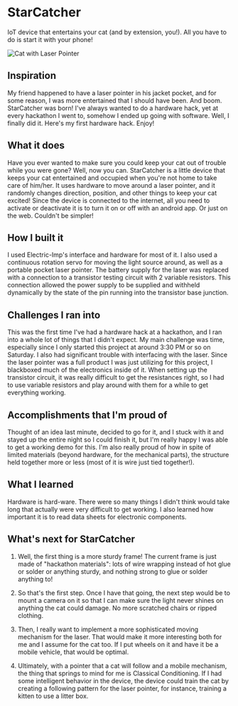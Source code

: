 # StarCatcher

IoT device that entertains your cat (and by extension, you!). All you have to do is start it with your phone!

![Cat with Laser Pointer](https://s-media-cache-ak0.pinimg.com/236x/c5/40/1a/c5401afb1dab250f2df9d76fbf0abe08.jpg)

## Inspiration
My friend happened to have a laser pointer in his jacket pocket, and for some reason, I was more entertained that I should have been. And boom. StarCatcher was born! I've always wanted to do a hardware hack, yet at every hackathon I went to, somehow I ended up going with software. Well, I finally did it. Here's my first hardware hack. Enjoy!

## What it does
Have you ever wanted to make sure you could keep your cat out of trouble while you were gone? Well, now you can. StarCatcher is a little device that keeps your cat entertained and occupied when you're not home to take care of him/her. It uses hardware to move around a laser pointer, and it randomly changes direction, position, and other things to keep your cat excited! Since the device is connected to the internet, all you need to activate or deactivate it is to turn it on or off with an android app. Or just on the web. Couldn't be simpler!

## How I built it
I used Electric-Imp's interface and hardware for most of it. I also used a continuous rotation servo for moving the light source around, as well as a portable pocket laser pointer. The battery supply for the laser was replaced with a connection to a transistor testing circuit with 2 variable resistors. This connection allowed the power supply to be supplied and withheld dynamically by the state of the pin running into the transistor base junction.

## Challenges I ran into
This was the first time I've had a hardware hack at a hackathon, and I ran into a whole lot of things that I didn't expect. My main challenge was time, especially since I only started this project at around 3:30 PM or so on Saturday. I also had significant trouble with interfacing with the laser. Since the laser pointer was a full product I was just utilizing for this project, I blackboxed much of the electronics inside of it. When setting up the transistor circuit, it was really difficult to get the resistances right, so I had to use variable resistors and play around with them for a while to get everything working.

## Accomplishments that I'm proud of
Thought of an idea last minute, decided to go for it, and I stuck with it and stayed up the entire night so I could finish it, but I'm really happy I was able to get a working demo for this. I'm also really proud of how in spite of limited materials (beyond hardware, for the mechanical parts), the structure held together more or less (most  of it is wire just tied together!).

## What I learned
Hardware is hard-ware. There were so many things I didn't think would take long that actually were very difficult to get working. I also learned how important it is to read data sheets for electronic components.

## What's next for StarCatcher
1. Well, the first thing is a more sturdy frame! The current frame is just made of "hackathon materials": lots of wire wrapping instead of hot glue or solder or anything sturdy, and nothing strong to glue or solder anything to!

2. So that's the first step. Once I have that going, the next step would be to mount a camera on it so that I can make sure the light never shines on anything the cat could damage. No more scratched chairs or ripped clothing.

3. Then, I really want to implement a more sophisticated moving mechanism for the laser. That would make it more interesting both for me and I assume for the cat too. If I put wheels on it and have it be a mobile vehicle, that would be optimal.

4. Ultimately, with a pointer that a cat will follow and a mobile mechanism, the thing that springs to mind for me is Classical Conditioning. If I had some intelligent behavior in the device, the device could train the cat by creating a following pattern for the laser pointer, for instance, training a kitten to use a litter box.
